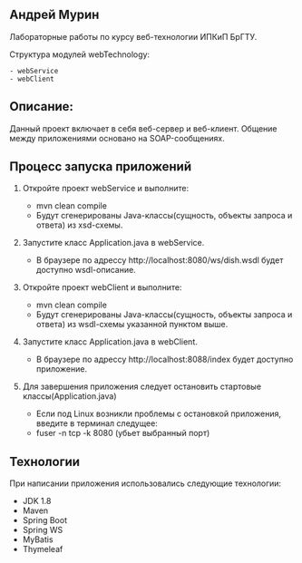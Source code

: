 ## Андрей Мурин

Лабораторные работы по курсу веб-технологии ИПКиП БрГТУ.

Структура модулей webTechnology:

	- webService
	- webClient
		

## Описание:
Данный проект включает в себя веб-сервер и веб-клиент.
Общение между приложениями основано на SOAP-сообщениях.


## Процесс запуска приложений

1. Откройте проект webService и выполните:
	- mvn clean compile
	- Будут сгенерированы Java-классы(сущность, объекты запроса и ответа) из xsd-схемы.

2. Запустите класс Application.java в webService.
	- В браузере по адрессу http://localhost:8080/ws/dish.wsdl будет доступно wsdl-описание.
	
3. Откройте проект webClient и выполните:
	- mvn clean compile
	- Будут сгенерированы Java-классы(сущность, объекты запроса и ответа) из wsdl-схемы указанной пунктом выше.

4. Запустите класс Application.java в webClient.
	- В браузере по адрессу http://localhost:8088/index будет доступно приложение.
	
4. Для завершения приложения следует остановить стартовые классы(Application.java)
	- Если под Linux возникли проблемы с остановкой приложения, введите в терминал следущее:
	- fuser -n tcp -k 8080 (убьет выбранный порт) 

## Технологии

При написании приложения использовались следующие технологии:
- JDK 1.8
- Maven
- Spring Boot
- Spring WS
- MyBatis
- Thymeleaf

